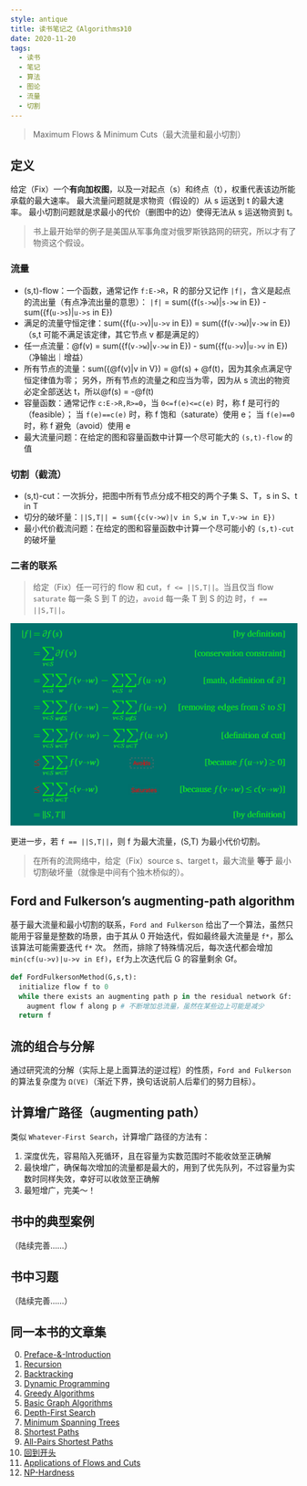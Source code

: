 ```yaml
---
style: antique
title: 读书笔记之《Algorithms》10
date: 2020-11-20
tags:
  - 读书
  - 笔记
  - 算法
  - 图论
  - 流量
  - 切割
---
```


> Maximum Flows & Minimum Cuts（最大流量和最小切割）

## 定义

给定（Fix）一个**有向加权图**，以及一对起点（s）和终点（t），权重代表该边所能承载的最大速率。
最大流量问题就是求物资（假设的）从 s 运送到 t 的最大速率。
最小切割问题就是求最小的代价（删图中的边）使得无法从 s 运送物资到 t。

> 书上最开始举的例子是美国从军事角度对俄罗斯铁路网的研究，所以才有了物资这个假设。

### 流量

- (s,t)-flow：一个函数，通常记作 `f:E->R`，R 的部分又记作 `|f|`，含义是起点的流出量（有点净流出量的意思）：
  `|f|` = sum({f(`s->w`)|`s->w` in E}) - sum({f(`u->s`)|`u->s` in E})
- 满足的流量守恒定律：sum({f(`u->v`)|`u->v` in E}) = sum({f(`v->w`)|`v->w` in E})（s,t 可能不满足该定律，其它节点 v 都是满足的）
- 任一点流量：@f(v) = sum({f(`v->w`)|`v->w` in E}) - sum({f(`u->v`)|`u->v` in E})（净输出｜增益）
- 所有节点的流量：sum({@f(v)|v in V}) = @f(s) + @f(t)，因为其余点满足守恒定律值为零；
  另外，所有节点的流量之和应当为零，因为从 s 流出的物资必定全部送达 t，所以@f(s) = -@f(t)
- 容量函数：通常记作 `c:E->R,R>=0`，当 `0<=f(e)<=c(e)` 时，称 f 是可行的（feasible）；
  当 `f(e)==c(e)` 时，称 f 饱和（saturate）使用 e；
  当 `f(e)==0` 时，称 f 避免（avoid）使用 e
- 最大流量问题：在给定的图和容量函数中计算一个尽可能大的 `(s,t)-flow` 的值

### 切割（截流）

- (s,t)-cut：一次拆分，把图中所有节点分成不相交的两个子集 S、T，s in S、t in T
- 切分的破坏量：`||S,T|| = sum({c(v->w)|v in S,w in T,v->w in E})`
- 最小代价截流问题：在给定的图和容量函数中计算一个尽可能小的 `(s,t)-cut` 的破坏量

### 二者的联系

> 给定（Fix）任一可行的 flow 和 cut，`f <= ||S,T||`。当且仅当 flow `saturate` 每一条 S 到 T 的边，`avoid` 每一条 T 到 S 的边 时，`f == ||S,T||`。

![证明过程](Algorithms-10-Maximum-Flows-&-Minimum-Cuts/flow-cut-bouncing-inequalities.png '=700px-')

更进一步，若 `f == ||S,T||`，则 f 为最大流量，(S,T) 为最小代价切割。

> 在所有的流网络中，给定（Fix）source s、target t，最大流量 **等于** 最小切割破坏量（就像是中间有个独木桥似的）。

## Ford and Fulkerson’s augmenting-path algorithm

基于最大流量和最小切割的联系，`Ford and Fulkerson` 给出了一个算法，虽然只能用于容量是整数的场景，由于其从 0 开始迭代，假如最终最大流量是 `f*`，那么该算法可能需要迭代 `f*` 次。
然而，排除了特殊情况后，每次迭代都会增加 `min(cf(u->v)|u->v in Ef)`，`Ef`为上次迭代后 G 的容量剩余 Gf。

```python
def FordFulkersonMethod(G,s,t):
  initialize flow f to 0
  while there exists an augmenting path p in the residual network Gf:
    augment flow f along p # 不断增加总流量，虽然在某些边上可能是减少
  return f
```

## 流的组合与分解

通过研究流的分解（实际上是上面算法的逆过程）的性质，`Ford and Fulkerson` 的算法复杂度为 `Ω(VE)`（渐近下界，换句话说前人后辈们的努力目标）。

## 计算增广路径（augmenting path）

类似 `Whatever-First Search`，计算增广路径的方法有：

1. 深度优先，容易陷入死循环，且在容量为实数范围时不能收敛至正确解
2. 最快增广，确保每次增加的流量都是最大的，用到了优先队列，不过容量为实数时同样失效，幸好可以收敛至正确解
3. 最短增广，完美～！

## 书中的典型案例

（陆续完善……）

## 书中习题

（陆续完善……）

## 同一本书的文章集

0. [Preface-&-Introduction](post:Book-Algorithms-0-Preface-&-Introduction)
1. [Recursion](post:Book-Algorithms-1-Recursion)
1. [Backtracking](post:Book-Algorithms-2-Backtracking)
1. [Dynamic Programming](post:Book-Algorithms-3-Dynamic-Programming)
1. [Greedy Algorithms](post:Book-Algorithms-4-Greedy-Algorithms)
1. [Basic Graph Algorithms](post:Book-Algorithms-5-Basic-Graph-Algorithms)
1. [Depth-First Search](post:Book-Algorithms-6-Depth-First-Search)
1. [Minimum Spanning Trees](post:Book-Algorithms-7-Minimum-Spanning-Trees)
1. [Shortest Paths](post:Book-Algorithms-8-Shortest-Paths)
1. [All-Pairs Shortest Paths](post:Book-Algorithms-9-All-Pairs-Shortest-Paths)
1. [回到开头](scroll-to-the-very-top)
1. [Applications of Flows and Cuts](post:Book-Algorithms-11-Applications-of-Flows-and-Cuts)
1. [NP-Hardness](post:Book-Algorithms-12-NP-Hardness)
